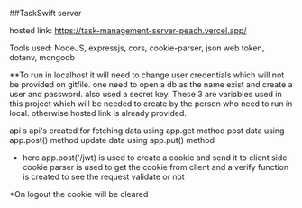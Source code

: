 ##TaskSwift server

hosted link: https://task-management-server-peach.vercel.app/

Tools used: NodeJS, expressjs, cors, cookie-parser, json web token, dotenv, mongodb

**To run in localhost it will need to change user credentials which will not be provided on gitfile. one need to open a db as the name exist and create a user and password. also used a secret key. These 3 are variables used in this project which will be needed to create by the person who need to run in local. otherwise hosted link is already provided.

api s
api's created for fetching data using app.get method
                  post data using app.post() method
                  update data using app.put() method

* here app.post('/jwt) is used to create a cookie and send it to client side. 
 cookie parser is used to get the cookie from client and a verify function is created to see the request validate or not

 *On logout the cookie will be cleared